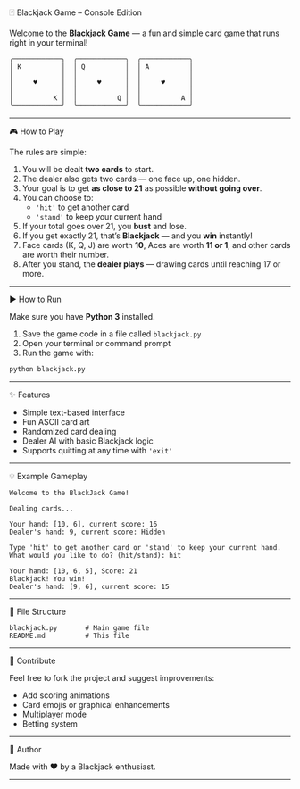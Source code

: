🃏 Blackjack Game – Console Edition

Welcome to the **Blackjack Game** — a fun and simple card game that runs right in your terminal!

```
╭────────────╮  ╭────────────╮  ╭────────────╮
│ K          │  │ Q          │  │ A          │
│            │  │            │  │            │
│     ♥      │  │     ♥      │  │     ♥      │
│            │  │            │  │            │
│          K │  │          Q │  │          A │
╰────────────╯  ╰────────────╯  ╰────────────╯
```

---

🎮 How to Play

The rules are simple:

1. You will be dealt **two cards** to start.
2. The dealer also gets two cards — one face up, one hidden.
3. Your goal is to get **as close to 21** as possible **without going over**.
4. You can choose to:
   - `'hit'` to get another card
   - `'stand'` to keep your current hand
5. If your total goes over 21, you **bust** and lose.
6. If you get exactly 21, that’s **Blackjack** — and you **win** instantly!
7. Face cards (K, Q, J) are worth **10**, Aces are worth **11 or 1**, and other cards are worth their number.
8. After you stand, the **dealer plays** — drawing cards until reaching 17 or more.

---

▶️ How to Run

Make sure you have **Python 3** installed.

1. Save the game code in a file called `blackjack.py`
2. Open your terminal or command prompt
3. Run the game with:

```bash
python blackjack.py
```

---

✨ Features

- Simple text-based interface
- Fun ASCII card art
- Randomized card dealing
- Dealer AI with basic Blackjack logic
- Supports quitting at any time with `'exit'`

---

💡 Example Gameplay

```
Welcome to the BlackJack Game!

Dealing cards...

Your hand: [10, 6], current score: 16
Dealer's hand: 9, current score: Hidden

Type 'hit' to get another card or 'stand' to keep your current hand.
What would you like to do? (hit/stand): hit

Your hand: [10, 6, 5], Score: 21
Blackjack! You win!
Dealer's hand: [9, 6], current score: 15
```

---

📁 File Structure

```
blackjack.py       # Main game file
README.md          # This file
```

---

🙌 Contribute

Feel free to fork the project and suggest improvements:
- Add scoring animations
- Card emojis or graphical enhancements
- Multiplayer mode
- Betting system

---
🧠 Author

Made with ♥ by a Blackjack enthusiast.

---
